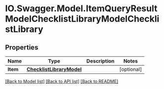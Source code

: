 # IO.Swagger.Model.ItemQueryResultModelChecklistLibraryModelChecklistLibrary
## Properties

Name | Type | Description | Notes
------------ | ------------- | ------------- | -------------
**Item** | [**ChecklistLibraryModel**](ChecklistLibraryModel.md) |  | [optional] 

[[Back to Model list]](../README.md#documentation-for-models) [[Back to API list]](../README.md#documentation-for-api-endpoints) [[Back to README]](../README.md)

